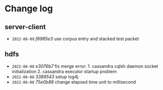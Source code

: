 # Change log


## server-client
+ `2022-06-09` *f8985e3* use corpus entry and stacked test packet

## hdfs
+ `2022-06-08` *e3076b7* fix merge error: 1. cassandra cqlsh daemon socket initialization 2. cassandra executor startup problem
+ `2022-06-08` *3389543* setup log4j
+ `2022-06-08` *75e0b88* change elapsed time unit to millisecond
